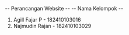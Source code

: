 -- Perancangan Website --
-- Nama Kelompok --
1. Agill Fajar P - 182410103016
2. Najmudin Rajan - 182410103029
